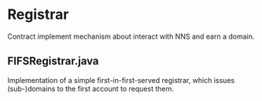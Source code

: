 # Registrar
Contract implement mechanism about interact with NNS and earn a domain.

## FIFSRegistrar.java
Implementation of a simple first-in-first-served registrar, which issues (sub-)domains to the first account to request them.


